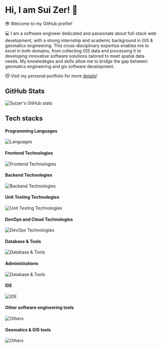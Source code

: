 # Hi, I am Sui Zer! 👋

:sunglasses:
Welcome to my GitHub profile!

:computer:
I am a software engineer dedicated and passionate about full-stack web development, with a strong internship and academic background in GIS & geomatics engineering. This cross-disciplinary expertise enables me to excel in both domains, from collecting GIS data and processing it to developing innovative software solutions tailored to meet spatial data needs. My knowledeges and skills allow me to bridge the gap between geomatics engineering and gis software development.

:smirk_cat: 
Visit my personal portfolio for more <a href="https://suizer98.github.io/portfolio/" target="_blank">details</a>!

## GitHub Stats
![Suizer's GitHub stats](https://github-readme-stats.vercel.app/api?username=Suizer98&show_icons=true&theme=vue-dark)

## Tech stacks

#### Programming Languages
![Languages](https://skillicons.dev/icons?i=ts,js,python,css,html,matlab,octave,r,kotlin,cs,cpp,c,go)

#### Frontend Technologies
![Frontend Technologies](https://skillicons.dev/icons?i=react,nextjs,tailwind,vite,npm,yarn,qt,svg)

#### Backend Technologies
![Backend Technologies](https://skillicons.dev/icons?i=django,flask,fastapi,redis,prisma,selenium,dotnet,nginx)

#### Unit Testing Technologies
![Unit Testing Technologies](https://skillicons.dev/icons?i=vitest,jest)

#### DevOps and Cloud Technologies
![DevOps Technologies](https://skillicons.dev/icons?i=docker,azure,gitlab,githubactions,ansible,nginx,gcp)

#### Database & Tools
![Database & Tools](https://skillicons.dev/icons?i=postgres,mysql,mongodb,sqlite)

#### Administrations
![Database & Tools](https://skillicons.dev/icons?i=redhat,windows,ubuntu,apple,linux,bash,powershell)

#### IDE
![IDE](https://skillicons.dev/icons?i=vscode,sublime,pycharm,vim,visualstudio)

#### Other software engineering tools
![Others](https://skillicons.dev/icons?i=git,github,netlify,vercel,heroku,anaconda,cmake,postman,md,notion)

#### Geomatics & GIS tools
![Others](https://skillicons.dev/icons?i=autocad,sketchup)

